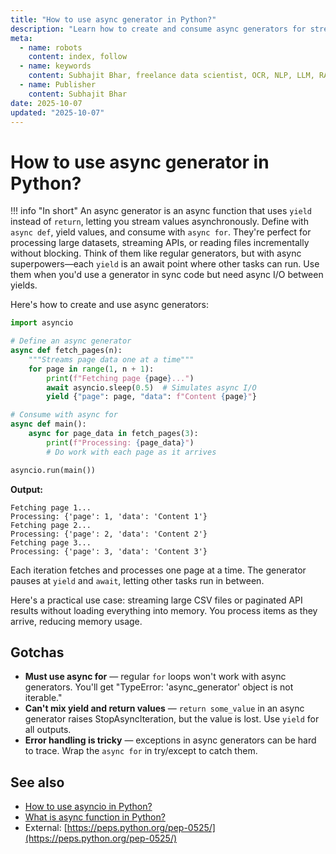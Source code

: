 ```yaml
---
title: "How to use async generator in Python?"
description: "Learn how to create and consume async generators for streaming data asynchronously in Python."
meta:
  - name: robots
    content: index, follow
  - name: keywords
    content: Subhajit Bhar, freelance data scientist, OCR, NLP, LLM, RAG, knowledge base, python, async generator, async iteration
  - name: Publisher
    content: Subhajit Bhar
date: 2025-10-07
updated: "2025-10-07"
---
```


# How to use async generator in Python?

<!-- more -->

!!! info "In short"
    An async generator is an async function that uses `yield` instead of `return`, letting you stream values asynchronously. Define with `async def`, yield values, and consume with `async for`. They're perfect for processing large datasets, streaming APIs, or reading files incrementally without blocking. Think of them like regular generators, but with async superpowers—each `yield` is an await point where other tasks can run. Use them when you'd use a generator in sync code but need async I/O between yields.

Here's how to create and use async generators:

```python
import asyncio

# Define an async generator
async def fetch_pages(n):
    """Streams page data one at a time"""
    for page in range(1, n + 1):
        print(f"Fetching page {page}...")
        await asyncio.sleep(0.5)  # Simulates async I/O
        yield {"page": page, "data": f"Content {page}"}

# Consume with async for
async def main():
    async for page_data in fetch_pages(3):
        print(f"Processing: {page_data}")
        # Do work with each page as it arrives

asyncio.run(main())
```

**Output:**
```
Fetching page 1...
Processing: {'page': 1, 'data': 'Content 1'}
Fetching page 2...
Processing: {'page': 2, 'data': 'Content 2'}
Fetching page 3...
Processing: {'page': 3, 'data': 'Content 3'}
```

Each iteration fetches and processes one page at a time. The generator pauses at `yield` and `await`, letting other tasks run in between.

Here's a practical use case: streaming large CSV files or paginated API results without loading everything into memory. You process items as they arrive, reducing memory usage.

## Gotchas

* **Must use async for** — regular `for` loops won't work with async generators. You'll get "TypeError: 'async_generator' object is not iterable."
* **Can't mix yield and return values** — `return some_value` in an async generator raises StopAsyncIteration, but the value is lost. Use `yield` for all outputs.
* **Error handling is tricky** — exceptions in async generators can be hard to trace. Wrap the `async for` in try/except to catch them.

## See also

* [How to use asyncio in Python?](how-to-use-asyncio-in-python.md)
* [What is async function in Python?](what-is-async-function-in-python.md)
* External: [https://peps.python.org/pep-0525/](https://peps.python.org/pep-0525/)

<script type="application/ld+json">
{
  "@context": "https://schema.org",
  "@type": "FAQPage",
  "mainEntity": [{
    "@type": "Question",
    "name": "How to use async generator in Python?",
    "acceptedAnswer": {
      "@type": "Answer",
      "text": "Create async generators with async def and yield. Consume them with async for. They let you stream values asynchronously, perfect for processing large datasets or streaming APIs without blocking. Each yield is an await point where other tasks can run."
    }
  }]
}
</script>

